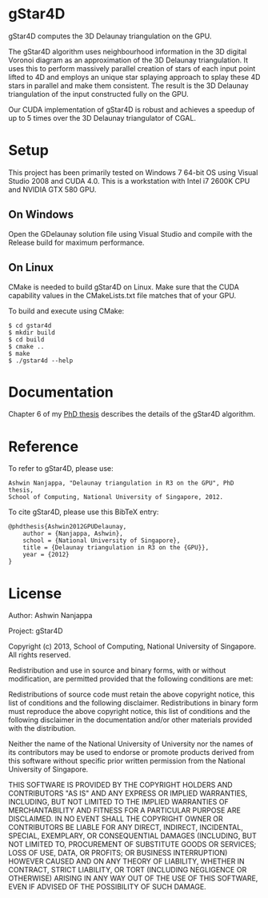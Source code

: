 gStar4D
=======

gStar4D computes the 3D Delaunay triangulation on the GPU.

The gStar4D algorithm uses neighbourhood information in the 3D digital Voronoi
diagram as an approximation of the 3D Delaunay triangulation. It uses this to
perform massively parallel creation of stars of each input point lifted to 4D
and employs an unique star splaying approach to splay these 4D stars in
parallel and make them consistent.
The result is the 3D Delaunay triangulation of the input constructed fully on
the GPU.

Our CUDA implementation of gStar4D is robust and achieves a speedup of up to 5
times over the 3D Delaunay triangulator of CGAL.

Setup
=====

This project has been primarily tested on Windows 7 64-bit OS using Visual
Studio 2008 and CUDA 4.0.
This is a workstation with Intel i7 2600K CPU and
NVIDIA GTX 580 GPU.

On Windows
----------

Open the GDelaunay solution file using Visual Studio and
compile with the Release build for maximum performance.

On Linux
--------

CMake is needed to build gStar4D on Linux. Make sure that the CUDA
capability values in the CMakeLists.txt file matches that of your GPU.

To build and execute using CMake:

    $ cd gstar4d
    $ mkdir build
    $ cd build
    $ cmake ..
    $ make
    $ ./gstar4d --help

Documentation
=============

Chapter 6 of my [PhD thesis](gdel3d_thesis.pdf) describes the details of the
gStar4D algorithm.

Reference
=========

To refer to gStar4D, please use:

    Ashwin Nanjappa, "Delaunay triangulation in R3 on the GPU", PhD thesis,
    School of Computing, National University of Singapore, 2012.

To cite gStar4D, please use this BibTeX entry:

    @phdthesis{Ashwin2012GPUDelaunay,
        author = {Nanjappa, Ashwin},
        school = {National University of Singapore},
        title = {Delaunay triangulation in R3 on the {GPU}},
        year = {2012}
    }

License
=======

Author: Ashwin Nanjappa

Project: gStar4D

Copyright (c) 2013, School of Computing, National University of Singapore. 
All rights reserved.

Redistribution and use in source and binary forms, with or without modification,
are permitted provided that the following conditions are met:

Redistributions of source code must retain the above copyright notice, this list of
conditions and the following disclaimer. Redistributions in binary form must reproduce
the above copyright notice, this list of conditions and the following disclaimer
in the documentation and/or other materials provided with the distribution. 

Neither the name of the National University of University nor the names of its contributors
may be used to endorse or promote products derived from this software without specific
prior written permission from the National University of Singapore. 

THIS SOFTWARE IS PROVIDED BY THE COPYRIGHT HOLDERS AND CONTRIBUTORS "AS IS" AND ANY
EXPRESS OR IMPLIED WARRANTIES, INCLUDING, BUT NOT LIMITED TO THE IMPLIED WARRANTIES 
OF MERCHANTABILITY AND FITNESS FOR A PARTICULAR PURPOSE ARE DISCLAIMED. IN NO EVENT
SHALL THE COPYRIGHT OWNER OR CONTRIBUTORS BE LIABLE FOR ANY DIRECT, INDIRECT,
INCIDENTAL, SPECIAL, EXEMPLARY, OR CONSEQUENTIAL DAMAGES (INCLUDING, BUT NOT LIMITED
TO, PROCUREMENT OF SUBSTITUTE  GOODS OR SERVICES; LOSS OF USE, DATA, OR PROFITS; OR
BUSINESS INTERRUPTION) HOWEVER CAUSED AND ON ANY THEORY OF LIABILITY, WHETHER IN
CONTRACT, STRICT LIABILITY, OR TORT (INCLUDING NEGLIGENCE OR OTHERWISE) ARISING IN
ANY WAY OUT OF THE USE OF THIS SOFTWARE, EVEN IF ADVISED OF THE POSSIBILITY OF SUCH
DAMAGE.

